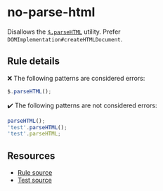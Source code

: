 # no-parse-html

Disallows the [`$.parseHTML`](https://api.jquery.com/jQuery.parseHTML/) utility. Prefer `DOMImplementation#createHTMLDocument`.

## Rule details

❌ The following patterns are considered errors:
```js
$.parseHTML();
```

✔️ The following patterns are not considered errors:
```js
parseHTML();
'test'.parseHTML();
'test'.parseHTML;
```

## Resources

* [Rule source](/src/rules/no-parse-html.js)
* [Test source](/src/tests/no-parse-html.js)
